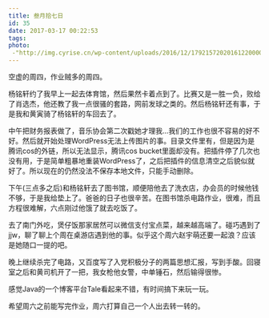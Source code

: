 ```yaml
---
title: 叁月拾七日
id: 35
date: 2017-03-17 00:22:53
tags:
photo:
 -"http://img.cyrise.cn/wp-content/uploads/2016/12/17921572020161220000857096_640.jpg"
---
```



空虚的周四，作业贼多的周四。

杨铭轩约了我早上一起去体育馆，然后果然卡着点到了。比赛又是一胜一负，败给了肖选杰，他还教了我一点很骚的套路，网前发球之类的。然后杨铭轩还有事，于是我和黄寅骑了杨铭轩的车回去了。

中午把财务报表做了，音乐协会第二次戳她才理我...我们的工作也很不容易的好不好。然后就开始处理WordPress无法上传图片的事。目录文件里有，但是因为是腾讯cos的外链，所以无法显示，腾讯cos bucket里面却没有。把插件停了几次也没有用，于是简单粗暴地重装WordPress了，之后把插件的信息清空之后貌似就好了。所以现在的仍然没法不保存本地文件，只能手动删除。

下午(三点多之后)和杨铭轩去了图书馆，顺便陪他去了洗衣店，办会员的时候他钱不够，于是我给垫上了。爸爸的日子也很辛苦。在图书馆杀电路作业，很难，而且方程很难解，六点刚过他饿了就去吃饭了。

去了南门外吃，煲仔饭那家居然可以微信支付宝点菜，越来越高端了。碰巧遇到了jjw，聊了聊上个周在桌游店遇到他的事。似乎这个周六赵宇萌还要一起浪？应该是她随口一提的吧。

晚上继续杀完了电路，又百度写了入党积极分子的两篇思想汇报，写到手酸。回寝室之后和黄司机开了一把，我女枪他女警，中单锤石，然后输得很惨。

感觉Java的一个博客平台Tale看起来不错，有时间搞下来玩一玩。

希望周六之前能写完作业，周六打算自己一个人出去转一转的。

